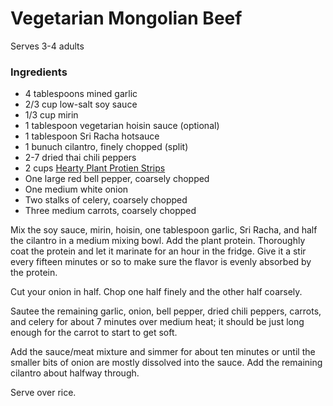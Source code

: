 # Vegetarian Mongolian Beef

Serves 3-4 adults

### Ingredients

- 4 tablespoons mined garlic
- 2/3 cup low-salt soy sauce
- 1/3 cup mirin
- 1 tablespoon vegetarian hoisin sauce (optional)
- 1 tablespoon Sri Racha hotsauce
- 1 bunuch cilantro, finely chopped (split)
- 2-7 dried thai chili peppers
- 2 cups [Hearty Plant Protien Strips](https://www.amazon.com/Plant-Basics-Unflavored-Vegetarian-Substitute/dp/B07M8YMP7J)
- One large red bell pepper, coarsely chopped
- One medium white onion
- Two stalks of celery, coarsely chopped
- Three medium carrots, coarsely chopped

Mix the soy sauce, mirin, hoisin, one tablespoon garlic, Sri Racha, and half the cilantro in a medium mixing bowl. Add the plant protein. Thoroughly coat the protein and let it marinate for an hour in the fridge. Give it a stir every fifteen minutes or so to make sure the flavor is evenly absorbed by the protein.

Cut your onion in half. Chop one half finely and the other half coarsely.

Sautee the remaining garlic, onion, bell pepper, dried chili peppers, carrots, and celery for about 7 minutes over medium heat; it should be just long enough for the carrot to start to get soft. 

Add the sauce/meat mixture and simmer for about ten minutes or until the smaller bits of onion are mostly dissolved into the sauce. Add the remaining cilantro about halfway through. 

Serve over rice.
